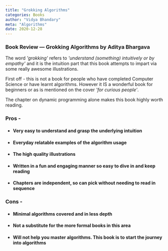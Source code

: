 ```yaml
---
title: "Grokking Algorithms"
categories: Books
author: "Vidya Bhandary"
meta: "Algorithms"
date: 2020-12-28
---
```


### Book Review — Grokking Algorithms by Aditya Bhargava

The word *'grokking'* refers to *'understand (something) intuitively or by empathy'* and it is the intuition part that this book attempts to impart via some really 
awesome illustrations.

First off - this is not a book for people who have completed Computer Science or have learnt algorithms. However it IS a wonderful book 
for beginners or as is mentioned on the cover *'for curious people'*.

The chapter on dynamic programming alone makes this book highly worth reading. 

### Pros -

- #### Very easy to understand and grasp the underlying intuition 
- #### Everyday relatable examples of the algorithm usage
- #### The high quality illustrations 
- #### Written in a fun and engaging manner so easy to dive in and keep reading
- #### Chapters are independent, so can pick without needing to read in sequence 

### Cons -

- #### Minimal algorithms covered and in less depth
- #### Not a substitute for the more formal books in this area
- #### Will not help you master algorithms. This book is to start the journey into algorithms

